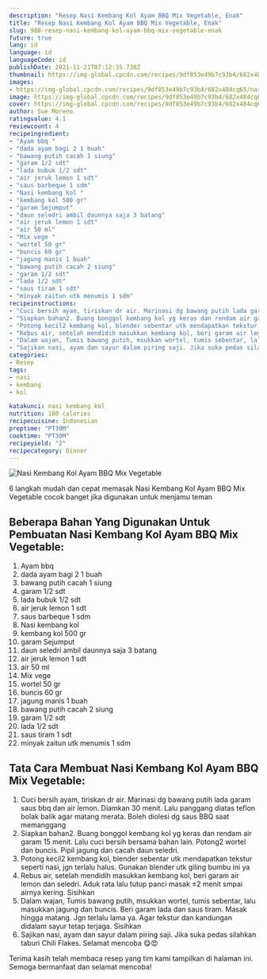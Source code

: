 ```yaml
---
description: "Resep Nasi Kembang Kol Ayam BBQ Mix Vegetable, Enak"
title: "Resep Nasi Kembang Kol Ayam BBQ Mix Vegetable, Enak"
slug: 988-resep-nasi-kembang-kol-ayam-bbq-mix-vegetable-enak
future: true
lang: id
language: id
languageCode: id
publishDate: 2021-11-21T07:12:35.738Z 
thumbnail: https://img-global.cpcdn.com/recipes/9df853e49b7c93b4/682x484cq65/nasi-kembang-kol-ayam-bbq-mix-vegetable-foto-resep-utama.png
images:
- https://img-global.cpcdn.com/recipes/9df853e49b7c93b4/682x484cq65/nasi-kembang-kol-ayam-bbq-mix-vegetable-foto-resep-utama.png
image: https://img-global.cpcdn.com/recipes/9df853e49b7c93b4/682x484cq65/nasi-kembang-kol-ayam-bbq-mix-vegetable-foto-resep-utama.png
cover: https://img-global.cpcdn.com/recipes/9df853e49b7c93b4/682x484cq65/nasi-kembang-kol-ayam-bbq-mix-vegetable-foto-resep-utama.png
author: Sue Moreno
ratingvalue: 4.1
reviewcount: 4
recipeingredient:
- "Ayam bbq "
- "dada ayam bagi 2 1 buah"
- "bawang putih cacah 1 siung"
- "garam 1/2 sdt"
- "lada bubuk 1/2 sdt"
- "air jeruk lemon 1 sdt"
- "saus barbeque 1 sdm"
- "Nasi kembang kol "
- "kembang kol 500 gr"
- "garam Sejumput"
- "daun seledri ambil daunnya saja 3 batang"
- "air jeruk lemon 1 sdt"
- "air 50 ml"
- "Mix vege "
- "wortel 50 gr"
- "buncis 60 gr"
- "jagung manis 1 buah"
- "bawang putih cacah 2 siung"
- "garam 1/2 sdt"
- "lada 1/2 sdt"
- "saus tiram 1 sdt"
- "minyak zaitun utk menumis 1 sdm"
recipeinstructions:
- "Cuci bersih ayam, tiriskan dr air. Marinasi dg bawang putih lada garam saus bbq dan air lemon. Diamkan 30 menit. Lalu panggang diatas teflon bolak balik agar matang merata. Boleh diolesi dg saus BBQ saat memanggang"
- "Siapkan bahan2. Buang bonggol kembang kol yg keras dan rendam air garam 15 menit. Lalu cuci bersih bersama bahan lain. Potong2 wortel dan buncis. Pipil jagung dan cacah daun seledri."
- "Potong kecil2 kembang kol, blender sebentar utk mendapatkan tekstur seperti nasi, jgn terlalu halus. Gunakan blender utk giling bumbu ini ya"
- "Rebus air, setelah mendidih masukkan kembang kol, beri garam air lemon dan seledri. Aduk rata lalu tutup panci masak ±2 menit smpai airnya kering. Sisihkan"
- "Dalam wajan, Tumis bawang putih, msukkan wortel, tumis sebentar, lalu masukkan jagung dan buncis. Beri garam lada dan saus tiram. Masak hingga matang. Jgn terlalu lama ya. Agar tekstur dan kandungan didalam sayur tetap terjaga. Sisihkan"
- "Sajikan nasi, ayam dan sayur dalam piring saji. Jika suka pedas silahkan taburi Chili Flakes. Selamat mencoba 😋😍"
categories:
- Resep
tags:
- nasi
- kembang
- kol

katakunci: nasi kembang kol 
nutrition: 180 calories
recipecuisine: Indonesian
preptime: "PT30M"
cooktime: "PT30M"
recipeyield: "2"
recipecategory: Dinner
---
```



![Nasi Kembang Kol Ayam BBQ Mix Vegetable](https://img-global.cpcdn.com/recipes/9df853e49b7c93b4/682x484cq65/nasi-kembang-kol-ayam-bbq-mix-vegetable-foto-resep-utama.png)

6 langkah mudah dan cepat memasak  Nasi Kembang Kol Ayam BBQ Mix Vegetable cocok banget jika digunakan untuk menjamu teman

<!--inarticleads1-->

## Beberapa Bahan Yang Digunakan Untuk Pembuatan Nasi Kembang Kol Ayam BBQ Mix Vegetable:

1. Ayam bbq 
1. dada ayam bagi 2 1 buah
1. bawang putih cacah 1 siung
1. garam 1/2 sdt
1. lada bubuk 1/2 sdt
1. air jeruk lemon 1 sdt
1. saus barbeque 1 sdm
1. Nasi kembang kol 
1. kembang kol 500 gr
1. garam Sejumput
1. daun seledri ambil daunnya saja 3 batang
1. air jeruk lemon 1 sdt
1. air 50 ml
1. Mix vege 
1. wortel 50 gr
1. buncis 60 gr
1. jagung manis 1 buah
1. bawang putih cacah 2 siung
1. garam 1/2 sdt
1. lada 1/2 sdt
1. saus tiram 1 sdt
1. minyak zaitun utk menumis 1 sdm



<!--inarticleads2-->

## Tata Cara Membuat Nasi Kembang Kol Ayam BBQ Mix Vegetable:

1. Cuci bersih ayam, tiriskan dr air. Marinasi dg bawang putih lada garam saus bbq dan air lemon. Diamkan 30 menit. Lalu panggang diatas teflon bolak balik agar matang merata. Boleh diolesi dg saus BBQ saat memanggang
1. Siapkan bahan2. Buang bonggol kembang kol yg keras dan rendam air garam 15 menit. Lalu cuci bersih bersama bahan lain. Potong2 wortel dan buncis. Pipil jagung dan cacah daun seledri.
1. Potong kecil2 kembang kol, blender sebentar utk mendapatkan tekstur seperti nasi, jgn terlalu halus. Gunakan blender utk giling bumbu ini ya
1. Rebus air, setelah mendidih masukkan kembang kol, beri garam air lemon dan seledri. Aduk rata lalu tutup panci masak ±2 menit smpai airnya kering. Sisihkan
1. Dalam wajan, Tumis bawang putih, msukkan wortel, tumis sebentar, lalu masukkan jagung dan buncis. Beri garam lada dan saus tiram. Masak hingga matang. Jgn terlalu lama ya. Agar tekstur dan kandungan didalam sayur tetap terjaga. Sisihkan
1. Sajikan nasi, ayam dan sayur dalam piring saji. Jika suka pedas silahkan taburi Chili Flakes. Selamat mencoba 😋😍




Terima kasih telah membaca resep yang tim kami tampilkan di halaman ini. Semoga bermanfaat dan selamat mencoba!

